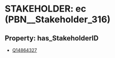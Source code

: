 # STAKEHOLDER: __ec__ (PBN__Stakeholder_316)

## Property: has_StakeholderID

* [Q14864327](Q14864327)

